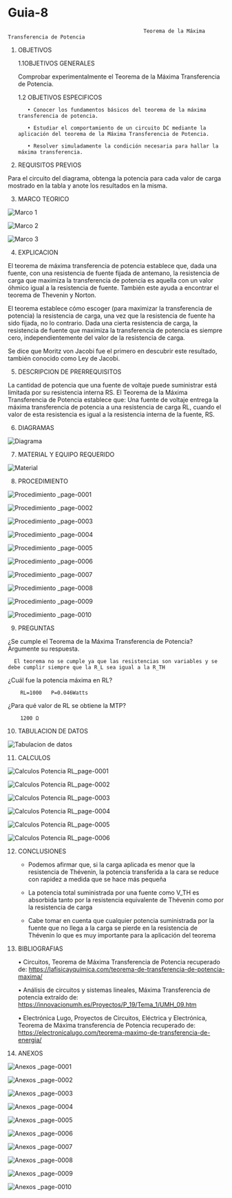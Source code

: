 # Guia-8
                                                Teorema de la Máxima Transferencia de Potencia 
                                  
1. OBJETIVOS
    
    1.1OBJETIVOS GENERALES
      
      Comprobar experimentalmente el Teorema de la Máxima Transferencia de Potencia.
    
    1.2 OBJETIVOS ESPECIFICOS 
          
          •	Conocer los fundamentos básicos del teorema de la máxima transferencia de potencia.
          
          •	Estudiar el comportamiento de un circuito DC mediante la aplicación del teorema de la Máxima Transferencia de Potencia.
          
          •	Resolver simuladamente la condición necesaria para hallar la máxima transferencia.
          
2. REQUISITOS PREVIOS

Para el circuito del diagrama, obtenga la potencia para cada valor de carga mostrado en la tabla y anote los resultados en la misma.

3. MARCO TEORICO

![Marco 1](https://user-images.githubusercontent.com/75337022/112919784-5ee9ad00-90cd-11eb-850b-9e7761057da1.png)

![Marco 2](https://user-images.githubusercontent.com/75337022/112919796-64df8e00-90cd-11eb-9894-f0b4ce939a6f.png)

![Marco 3](https://user-images.githubusercontent.com/75337022/112919813-6ad56f00-90cd-11eb-92eb-6d6a2395fc63.png)


4. EXPLICACION 

El teorema de máxima transferencia de potencia establece que, dada una fuente, con una resistencia de fuente fijada de antemano, la resistencia de carga que maximiza la transferencia de potencia es aquella con un valor óhmico igual a la resistencia de fuente. También este ayuda a encontrar el teorema de Thevenin y Norton.

El teorema establece cómo escoger (para maximizar la transferencia de potencia) la resistencia de carga, una vez que la resistencia de fuente ha sido fijada, no lo contrario. Dada una cierta resistencia de carga, la resistencia de fuente que maximiza la transferencia de potencia es siempre cero, independientemente del valor de la resistencia de carga.

Se dice que Moritz von Jacobi fue el primero en descubrir este resultado, también conocido como Ley de Jacobi.

5. DESCRIPCION DE PRERREQUISITOS

La cantidad de potencia que una fuente de voltaje puede suministrar está limitada por su resistencia interna RS.
El Teorema de la Máxima Transferencia de Potencia establece que: Una fuente de voltaje entrega la máxima transferencia de potencia a una resistencia de carga RL, cuando el valor de esta resistencia es igual a la resistencia interna de la fuente, RS.

6. DIAGRAMAS

![Diagrama](https://user-images.githubusercontent.com/75337022/113023427-356f6680-914b-11eb-80fd-98eb2d47bf65.png)

7. MATERIAL Y EQUIPO REQUERIDO

![Material](https://user-images.githubusercontent.com/75337022/112920040-ca337f00-90cd-11eb-9757-d9d6f03e0ed8.png)

8. PROCEDIMIENTO

![Procedimiento _page-0001](https://user-images.githubusercontent.com/75337022/113028600-11168880-9151-11eb-9a94-866022e38002.jpg)

![Procedimiento _page-0002](https://user-images.githubusercontent.com/75337022/113028622-17a50000-9151-11eb-91e5-2924f53d3bb8.jpg)

![Procedimiento _page-0003](https://user-images.githubusercontent.com/75337022/113028641-1d9ae100-9151-11eb-9ea3-fb11edadc2d5.jpg)

![Procedimiento _page-0004](https://user-images.githubusercontent.com/75337022/113028660-24c1ef00-9151-11eb-8ca7-b4c40b497511.jpg)

![Procedimiento _page-0005](https://user-images.githubusercontent.com/75337022/113028676-2b506680-9151-11eb-9180-3e58a3eac93b.jpg)

![Procedimiento _page-0006](https://user-images.githubusercontent.com/75337022/113028700-31dede00-9151-11eb-9af0-451b9e00dce9.jpg)

![Procedimiento _page-0007](https://user-images.githubusercontent.com/75337022/113028719-37d4bf00-9151-11eb-998d-a9e055af47fb.jpg)

![Procedimiento _page-0008](https://user-images.githubusercontent.com/75337022/113028739-3f946380-9151-11eb-867e-a32d21086a00.jpg)

![Procedimiento _page-0009](https://user-images.githubusercontent.com/75337022/113028755-458a4480-9151-11eb-9830-f956c1dc5866.jpg)

![Procedimiento _page-0010](https://user-images.githubusercontent.com/75337022/113028774-4c18bc00-9151-11eb-9b42-36a13bd24f10.jpg)


9. PREGUNTAS

  ¿Se cumple el Teorema de la Máxima Transferencia de Potencia? Argumente su respuesta.
      
      El teorema no se cumple ya que las resistencias son variables y se debe cumplir siempre que la R_L sea igual a la R_TH
   
   ¿Cuál fue la potencia máxima en RL?  
        
        RL=1000   P=0.046Watts
        
   ¿Para qué valor de RL se obtiene la MTP?  
    
        1200 Ω

10. TABULACION DE DATOS

![Tabulacion de datos](https://user-images.githubusercontent.com/75337022/113023596-6ea7d680-914b-11eb-9580-931c4fe19888.png)

11. CALCULOS

![Calculos Potencia RL_page-0001](https://user-images.githubusercontent.com/75337022/113027450-b892bb80-914f-11eb-8dcc-fe01174799b0.jpg)

![Calculos Potencia RL_page-0002](https://user-images.githubusercontent.com/75337022/113027474-be889c80-914f-11eb-84b2-2a0c8b5ecb7b.jpg)

![Calculos Potencia RL_page-0003](https://user-images.githubusercontent.com/75337022/113027490-c3e5e700-914f-11eb-9f84-13dcdbaf0718.jpg)

![Calculos Potencia RL_page-0004](https://user-images.githubusercontent.com/75337022/113027507-c9433180-914f-11eb-82ef-3bf1efb42f7d.jpg)

![Calculos Potencia RL_page-0005](https://user-images.githubusercontent.com/75337022/113027520-cea07c00-914f-11eb-810f-59164c485485.jpg)

![Calculos Potencia RL_page-0006](https://user-images.githubusercontent.com/75337022/113027543-d52ef380-914f-11eb-8039-9a8717346bca.jpg)

12. CONCLUSIONES

	- Podemos afirmar que, si la carga aplicada es menor que la resistencia de Thévenin, la potencia transferida a la cara se reduce con rapidez a medida que se hace más               pequeña 
 	
	- La potencia total suministrada por una fuente como V_TH es absorbida tanto por la resistencia equivalente de Thévenin como por la resistencia de carga 
	
  	- Cabe tomar en cuenta que cualquier potencia suministrada por la fuente que no llega a la carga se pierde en la resistencia de Thévenin lo que es muy importante                   para la aplicación del teorema

13. BIBLIOGRAFIAS

	• Circuitos, Teorema de Máxima Transferencia de Potencia recuperado de: https://lafisicayquimica.com/teorema-de-transferencia-de-potencia-maxima/
	

	• Análisis de circuitos y sistemas lineales, Máxima Transferencia de potencia extraído de: https://innovacionumh.es/Proyectos/P_19/Tema_1/UMH_09.htm
	
	
	• Electrónica Lugo, Proyectos de Circuitos, Eléctrica y Electrónica, Teorema de Máxima transferencia de Potencia 
	   recuperado de: https://electronicalugo.com/teorema-maximo-de-transferencia-de-energia/


14. ANEXOS

![Anexos _page-0001](https://user-images.githubusercontent.com/75337022/113031971-ededd800-9154-11eb-9e1f-51016f5e0576.jpg)

![Anexos _page-0002](https://user-images.githubusercontent.com/75337022/113032005-f8a86d00-9154-11eb-9833-45b896ef789f.jpg)

![Anexos _page-0003](https://user-images.githubusercontent.com/75337022/113032084-11b11e00-9155-11eb-9e0a-98d6a6c51c54.jpg)

![Anexos _page-0004](https://user-images.githubusercontent.com/75337022/113032168-2a213880-9155-11eb-9a63-4c40cdcdcddc.jpg)

![Anexos _page-0005](https://user-images.githubusercontent.com/75337022/113032235-3d340880-9155-11eb-8823-47396f0386ff.jpg)

![Anexos _page-0006](https://user-images.githubusercontent.com/75337022/113032280-4ae98e00-9155-11eb-9abd-a6ebbfd5fde6.jpg)

![Anexos _page-0007](https://user-images.githubusercontent.com/75337022/113032309-58067d00-9155-11eb-987f-3f6292e95e00.jpg)

![Anexos _page-0008](https://user-images.githubusercontent.com/75337022/113032331-62287b80-9155-11eb-89ab-8de97f9cf8a8.jpg)

![Anexos _page-0009](https://user-images.githubusercontent.com/75337022/113032358-69e82000-9155-11eb-9c48-712886a37ad8.jpg)

![Anexos _page-0010](https://user-images.githubusercontent.com/75337022/113032400-72d8f180-9155-11eb-95d9-0d80421ab753.jpg)



